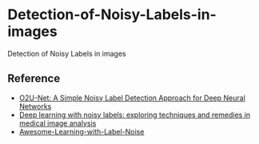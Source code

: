 # Detection-of-Noisy-Labels-in-images
Detection of Noisy Labels in images

## Reference

* [O2U-Net: A Simple Noisy Label Detection Approach for Deep Neural Networks](https://openaccess.thecvf.com/content_ICCV_2019/papers/Huang_O2U-Net_A_Simple_Noisy_Label_Detection_Approach_for_Deep_Neural_ICCV_2019_paper.pdf)
* [Deep learning with noisy labels:
exploring techniques and remedies in medical
image analysis
](https://arxiv.org/pdf/1912.02911.pdf)
* [Awesome-Learning-with-Label-Noise
](https://github.com/subeeshvasu/Awesome-Learning-with-Label-Noise)

